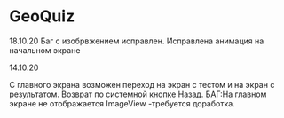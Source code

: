 # GeoQuiz
18.10.20
Баг с изобрвжением исправлен. Исправлена анимация на начальном экране

14.10.20

С главного экрана возможен переход на экран с тестом и на экран с результатом.
Возврат по системной кнопке Назад.
БАГ:На главном экране не отображается ImageView -требуется доработка.
